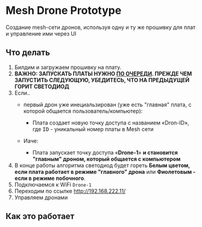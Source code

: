 # Mesh Drone Prototype
Создание mesh-сети дронов, используя одну и ту же прошивку для плат и управление ими через UI

## Что делать
1. Билдим и загружаем прошивку на плату.
2. **ВАЖНО: ЗАПУСКАТЬ ПЛАТЫ НУЖНО <u>ПО ОЧЕРЕДИ</u>. ПРЕЖДЕ ЧЕМ ЗАПУСТИТЬ СЛЕДУЮЩУЮ, УБЕДИТЕСЬ, ЧТО НА ПРЕДЫДУЩЕЙ ГОРИТ СВЕТОДИОД**
3. Если..
   - первый дрон уже инециальзирован (уже есть "главная" плата, с которой общается пользователь/компьютер):
     - Плата создает новую точку доступа с названием «Dron-ID», где <kbd>ID</kbd> - уникальный номер платы в Mesh сети

    - Иаче:
      - Плата запускает точку доступа «**Drone-1**» **и становится "главным" дроном, который общается с компьютером**
4. В конце работы алгоритма светодиод будет гореть **Белым цветом, если плата работает в режиме "главного" дрона** или **Фиолетовым - если в режиме побочного**.
5. Подключаемся к WiFi `Drone-1`
6. Переходим по ссылке http://192.168.222.11/
7. Управляем дронами

## Как это работает
<!-- При запуске прогамма сканирует доступные WiFi сети. Проверяет, есть ли такая, которая имеет название «Drone-1». Если да, то подключается к ней и запрашивает ID, с которым создаёт свою точку доступа. Если нужной сети не будет, то плата сама станет "главным" дроном, запустит WiFi «Drone-1» и будет обрабатывать основные запросы и работу с пользователем. -->